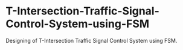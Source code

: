 # T-Intersection-Traffic-Signal-Control-System-using-FSM
Designing of T-Intersection Traffic Signal Control System using FSM. 
